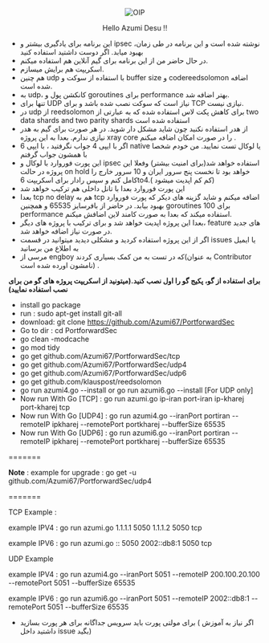 

<p align="center">
  <img src="https://github.com/Azumi67/PortforwardSec/assets/119934376/8993e9dc-6b78-4543-850c-6c5e6dcc9843" alt="OIP">
</p>
<div align="center">

Hello Azumi Desu !!

</div>

- این برنامه برای یادگیری بیشتر و ipsec نوشته شده است و این برنامه در طی زمان، بهبود میابد. اگر دوست داشتید استفاده کنید
- در حال حاضر من از این برنامه برای گیم آنلاین هم استفاده میکنم.
- اسکریپت هم برایش میسازم.
- هم چنین udp با استفاده از سوکت و buffer size و codereedsolomon اضافه شده است.
- به udp، کانکشن پول و goroutines برای performance بهتر اضافه شد.
- تنها برای UDP نیاز است که سوکت نصب شده باشد و برای TCP نیازی نیست.
- در udp از reedsolomon برای کاهش پکت لاس استفاده شده که به عبارتی از two data shards and two parity shards استفاده شده است
- از هدر استفاده نکنید چون شاید مشکل دار شوید. در هر صورت برای گیم به هدر نیازی ندارم. بعدا به این پروژه xray core را در صورت امکان اضافه میکنم .
- اگر با ایپی 4 جواب نگرفتید ، با ایپی 6 native یا لوکال تست نمایید. من خودم شخصا با همشون جواب گرفتم
- این پورت فوروارد با لوکال و ipsec استفاده خواهد شد(برای امنیت بیشتر) و‌فعلا این پروژه در حالت on hold خواهد بود تا نخست پنج سرور ایران و 10 سرور خارج را کامل کنم و سپس رادار‌ برای اسکریپت 6to4.( کم کم اپدیت میشود)
- این پورت فوروارد بعدا با تانل داخلی هم ترکیب خواهد شد
- بعدا tcp no delay هم به tcp اضافه میکنم و شاید گزینه های دیکر که پورت فوروارد بهبود بیابد. در‌ حاضر از بافرسایز 65535 و همچنین goroutines 100 برای performance استفاده میکند که بعدا به صورت کامند‌ لاین اضافش میکنم.
- بعدا این پروژه اپدیت خواهد شد و برای ترکیب با پروژه های دیگر،‌ feature های جدید در صورت نیاز اضافه خواهد شد.
- اگر‌ از این پروژه استفاده کردید و مشکلی دیدید میتوانید در قسمت issues یا ایمیل به اطلاع من برسانید
- مرسی از engboy که در تست به من کمک بسیاری کردند(به عنوان Contributor نامشون اورده شده است)
.

 **برای استفاده از گو، پکیج گو را اول نصب کنید.(میتونید از اسکریپت پروژه های گو من برای نصب استفاده نمایید)**
- install go package
- run : sudo apt-get install git-all
- download: git clone https://github.com/Azumi67/PortforwardSec
- Go to dir : cd PortforwardSec
- go clean -modcache
- go mod tidy
- go get github.com/Azumi67/PortforwardSec/tcp
- go get github.com/Azumi67/PortforwardSec/udp4
- go get github.com/Azumi67/PortforwardSec/udp6
- go get github.com/klauspost/reedsolomon
- go run azumi4.go --install or go run azumi6.go --install [For UDP only]
- Now run With Go [TCP] : go run azumi.go ip-iran port-iran ip-kharej port-kharej tcp
- Now run With Go [UDP4] : go run azumi4.go --iranPort portiran --remoteIP ipkharej --remotePort portkharej --bufferSize 65535
- Now run With Go [UDP6] : go run azumi6.go --iranPort portiran --remoteIP ipkharej --remotePort portkharej --bufferSize 65535

=======

**Note** : example for upgrade : go get -u github.com/Azumi67/PortforwardSec/udp4

=======

TCP Example :

example IPV4 : go run azumi.go 1.1.1.1 5050 1.1.1.2 5050 tcp

example IPV6 : go run azumi.go :: 5050 2002::db8:1 5050 tcp

UDP Example 

example IPV4 : go run azumi4.go --iranPort 5051 --remoteIP 200.100.20.100 --remotePort 5051 --bufferSize 65535

example IPV6 : go run azumi6.go --iranPort 5051 --remoteIP 2002::db8:1 --remotePort 5051 --bufferSize 65535
- برای مولتی پورت باید سرویس جداگانه برای هر پورت بسازید ( اگر نیاز به آموزش داشتید داخل issue بگید)
